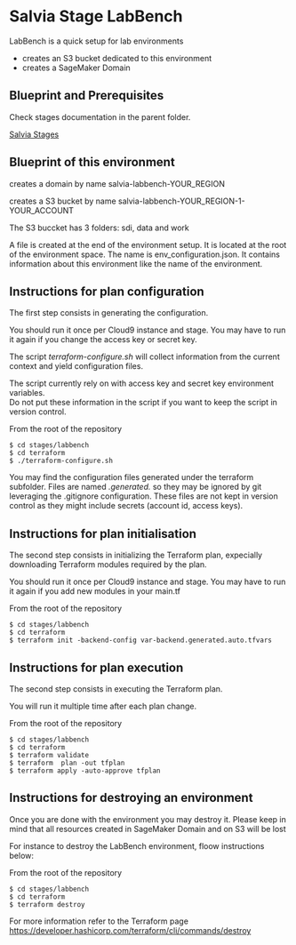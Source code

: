 # Salvia Stage LabBench

LabBench is a quick setup for lab environments

- creates an S3 bucket dedicated to this environment
- creates a SageMaker Domain


## Blueprint and Prerequisites

Check stages documentation in the parent folder.

[Salvia Stages](../README.md)


## Blueprint of this environment

creates a domain by name salvia-labbench-YOUR_REGION

creates a S3 bucket by name salvia-labbench-YOUR_REGION-1-YOUR_ACCOUNT

The S3 buccket has 3 folders: sdi, data and work

A file is created at the end of the environment setup. 
It is located at the root of the environment space. The name is env_configuration.json. 
It contains information about this environment like the name of the environment. 


## Instructions for plan configuration

The first step consists in generating the configuration. 

You should run it once per Cloud9 instance and stage. You may have to run it again if you change the access key or secret key.

The script _terraform-configure.sh_ will collect information from the current context and yield configuration files. 

The script currently rely on with access key and secret key environment variables.  
Do not put these information in the script if you want to keep the script in version control.


From the root of the repository
```
$ cd stages/labbench
$ cd terraform
$ ./terraform-configure.sh
```

You may find the configuration files generated under the terraform subfolder. 
Files are named *.generated.* so they may be ignored by git leveraging the .gitignore configuration.
These files are not kept in version control as they might include secrets (account id, access keys).


## Instructions for plan initialisation

The second step consists in initializing the Terraform plan, expecially downloading Terraform modules required by the plan. 

You should run it once per Cloud9 instance and stage. You may have to run it again if you add new modules in your main.tf 

From the root of the repository
```
$ cd stages/labbench
$ cd terraform
$ terraform init -backend-config var-backend.generated.auto.tfvars
```

## Instructions for plan execution

The second step consists in executing the Terraform plan.
    
You will run it multiple time after each plan change.
    
From the root of the repository
```
$ cd stages/labbench
$ cd terraform
$ terraform validate
$ terraform  plan -out tfplan
$ terraform apply -auto-approve tfplan
```

## Instructions for destroying an environment

Once you are done with the environment you may destroy it. 
Please keep in mind that all resources created in SageMaker Domain and on S3 will be lost

For instance to destroy the LabBench environment, floow instructions below:


From the root of the repository
```
$ cd stages/labbench
$ cd terraform
$ terraform destroy 
```

For more information refer to the Terraform page https://developer.hashicorp.com/terraform/cli/commands/destroy
